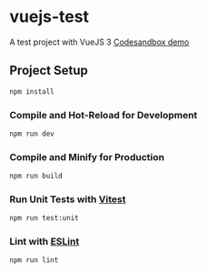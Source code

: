 # vuejs-test

A test project with VueJS 3
[Codesandbox demo](https://codesandbox.io/p/github/newhope/vuejs-test/main)


## Project Setup

```sh
npm install
```

### Compile and Hot-Reload for Development

```sh
npm run dev
```

### Compile and Minify for Production

```sh
npm run build
```

### Run Unit Tests with [Vitest](https://vitest.dev/)

```sh
npm run test:unit
```

### Lint with [ESLint](https://eslint.org/)

```sh
npm run lint
```
